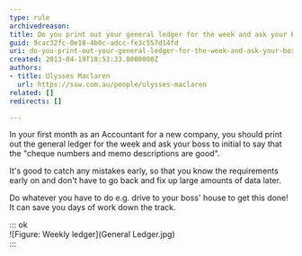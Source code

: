 ```yaml
---
type: rule
archivedreason: 
title: Do you print out your general ledger for the week and ask your boss to initial?
guid: 9cac32fc-0e18-4b0c-adcc-fe3c557d14fd
uri: do-you-print-out-your-general-ledger-for-the-week-and-ask-your-boss-to-initial
created: 2013-04-19T18:53:33.0000000Z
authors:
- title: Ulysses Maclaren
  url: https://ssw.com.au/people/ulysses-maclaren
related: []
redirects: []

---
```


In your first month as an Accountant for a new company, you should print out the general ledger for the week and ask your boss to initial to say that the "cheque numbers and memo descriptions are good".

<!--endintro-->

It's good to catch any mistakes early, so that you know the requirements early on and don't have to go back and fix up large amounts of data later.

Do whatever you have to do e.g. drive to your boss' house to get this done! It can save you days of work down the track.

::: ok  
![Figure: Weekly ledger](General Ledger.jpg)  
:::
